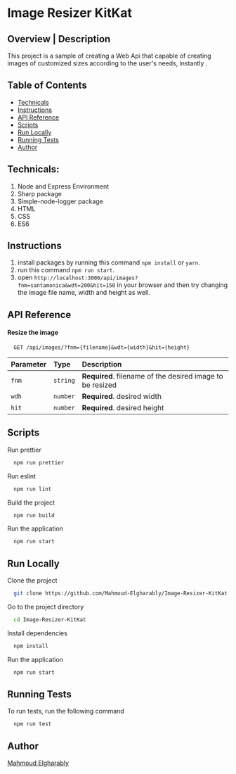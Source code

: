 # Image Resizer KitKat

## Overview | Description

This project is a sample of creating a Web Api that capable of creating  images of customized sizes according to the user's needs, instantly .

## Table of Contents

- [Technicals](#technicals)
- [Instructions](#instructions)
- [API Reference](#api-reference)
- [Scripts](#scripts)
- [Run Locally](#run-locally)
- [Running Tests](#running-tests)
- [Author](#author)


## Technicals:

1. Node and Express Environment
2. Sharp package
3. Simple-node-logger package
4. HTML
5. CSS
6. ES6

## Instructions

1. install packages by running this command `npm install` or `yarn`.
2. run this command `npm run start`.
3. open `http://localhost:3000/api/images?fnm=santamonica&wdt=200&hit=150` in your browser and then try changing the image file name, width and height as well.

## API Reference

#### Resize the image

```http
  GET /api/images/?fnm={filename}&wdt={width}&hit={height}
```

| Parameter  | Type     | Description                                               |
| :--------- | :------- | :-------------------------------------------------------- |
| `fnm`   | `string` | **Required**. filename of the desired image to be resized |
| `wdh`   | `number` | **Required**. desired width                               |
| `hit`   | `number` | **Required**. desired height                              |


## Scripts

Run prettier

```bash
  npm run prettier
```

Run eslint

```bash
  npm run lint
```

Build the project

```bash
  npm run build
```

Run the application

```bash
  npm run start
```

## Run Locally

Clone the project

```bash
  git clone https://github.com/Mahmoud-Elgharably/Image-Resizer-KitKat.git
```

Go to the project directory

```bash
  cd Image-Resizer-KitKat
```

Install dependencies

```bash
  npm install
```

Run the application

```bash
  npm run start
```

## Running Tests

To run tests, run the following command

```bash
  npm run test
```

## Author

[Mahmoud Elgharably](https://twitter.com/Mahmoud62651196)
